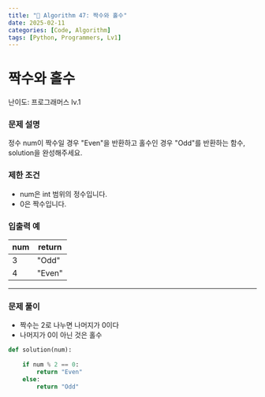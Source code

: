 ```yaml
---
title: "🧠 Algorithm 47: 짝수와 홀수"
date: 2025-02-11
categories: [Code, Algorithm]
tags: [Python, Programmers, Lv1]
---
```


# 짝수와 홀수

난이도: 프로그래머스 lv.1

### **문제 설명**

정수 num이 짝수일 경우 "Even"을 반환하고 홀수인 경우 "Odd"를 반환하는 함수, solution을 완성해주세요.

### 제한 조건

- num은 int 범위의 정수입니다.
- 0은 짝수입니다.

### 입출력 예

| num | return |
| --- | --- |
| 3 | "Odd" |
| 4 | "Even" |

---

### 문제 풀이

- 짝수는 2로 나누면 나머지가 0이다
- 나머지가 0이 아닌 것은 홀수

```python
def solution(num):
    
    if num % 2 == 0:
        return "Even"
    else:
        return "Odd"
```